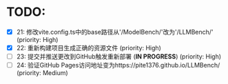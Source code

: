 # TODO:

- [x] 21: 修改vite.config.ts中的base路径从'/ModelBench/'改为'/LLMBench/' (priority: High)
- [x] 22: 重新构建项目生成正确的资源文件 (priority: High)
- [ ] 23: 提交并推送更改到GitHub触发重新部署 (**IN PROGRESS**) (priority: High)
- [ ] 24: 验证GitHub Pages访问地址变为https://pite1376.github.io/LLMBench/ (priority: Medium)
